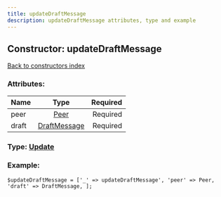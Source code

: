 ```yaml
---
title: updateDraftMessage
description: updateDraftMessage attributes, type and example
---
```

## Constructor: updateDraftMessage  
[Back to constructors index](index.md)



### Attributes:

| Name     |    Type       | Required |
|----------|:-------------:|---------:|
|peer|[Peer](../types/Peer.md) | Required|
|draft|[DraftMessage](../types/DraftMessage.md) | Required|



### Type: [Update](../types/Update.md)


### Example:

```
$updateDraftMessage = ['_' => updateDraftMessage', 'peer' => Peer, 'draft' => DraftMessage, ];
```